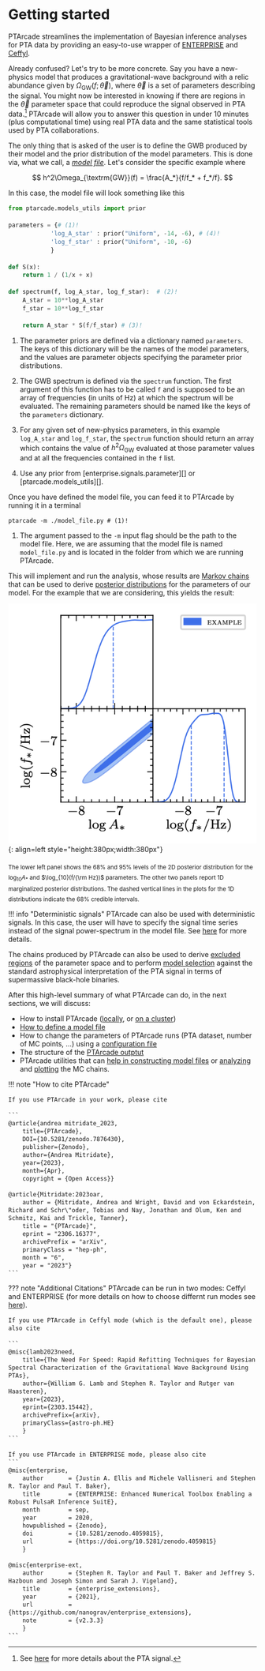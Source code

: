 # Getting started  
PTArcade streamlines the implementation of Bayesian inference analyses for PTA data
by providing an easy-to-use wrapper of [ENTERPRISE] and [Ceffyl].

Already confused? Let's try to be more concrete. Say you have a new-physics model 
that produces a gravitational-wave background with a relic abundance given by
$\Omega_{\textrm{GW}}(f;\,\vec{\theta})$, where $\vec{\theta}$ is a set of parameters
describing the signal. You might now be interested in knowing if there are regions in 
the $\vec{\theta}$ parameter space that could reproduce the signal observed in PTA
data.[^1] PTArcade will allow you to answer this question in under 10 minutes
(plus computational time) using real PTA data and the same statistical tools
used by PTA collaborations.

[^1]: See [here][NG15] for more details about the PTA signal.

The only thing that is asked of the user is to define the GWB produced by their model 
and the prior distribution of the model parameters. This is done via, what we call, a
[_model file_][model]. Let's consider the specific example where

$$
h^2\Omega_{\textrm{GW}}(f) = \frac{A_*}{f/f_* + f_*/f}.
$$

In this case, the model file will look something like this

``` py 
from ptarcade.models_utils import prior

parameters = {# (1)! 
            'log_A_star' : prior("Uniform", -14, -6), # (4)! 
            'log_f_star' : prior("Uniform", -10, -6)
            }

def S(x):
    return 1 / (1/x + x)

def spectrum(f, log_A_star, log_f_star):  # (2)!
    A_star = 10**log_A_star
    f_star = 10**log_f_star
    
    return A_star * S(f/f_star) # (3)!
```

1. The parameter priors are defined via a dictionary named `parameters`. The
keys of this dictionary will be the names of the model parameters, and the
values are parameter objects specifying the parameter prior distributions.

2. The GWB spectrum is defined via the `spectrum` function. The first argument
of this function has to be called `f` and is supposed to be an array of frequencies
(in units of Hz) at which the spectrum will be evaluated. The remaining parameters
should be named like the keys of the `parameters` dictionary. 

3. For any given set of new-physics parameters, in this example `log_A_star` and 
`log_f_star`, the `spectrum` function should return an array which contains the value of
 $h^2\Omega_{\textrm{GW}}$ evaluated at those parameter values and at all the 
 frequencies contained in the `f` list.
 
4. Use any prior from [enterprise.signals.parameter][] or [ptarcade.models_utils][].

Once you have defined the model file, you can feed it to PTArcade by running it in a 
terminal 

```shell
ptarcade -m ./model_file.py # (1)!
```

1. The argument passed to the `-m` input flag should be the path to the model file. 
Here, we are assuming that the model file is named `model_file.py` and is located in
the folder from which we are running PTArcade. 

This will implement and run the analysis, whose results are [Markov chains][MC] that
can be used to derive [posterior distributions][posterior] for the parameters of
our model. For the example that we are considering, this yields the result:

![Example posteriors](../assets/images/ex_post.png){: align=left  style="height:380px;width:380px"}


  [Example posteriors]: ../assets/images/ex_post.png

<sub> The lower left panel shows the 68% and 95% levels of the 2D posterior
distribution for the $\log_{10}A_*$ and $\log_{10}(f/{\rm Hz})$ parameters. The 
other two panels report 1D marginalized posterior distributions. The dashed vertical
lines in the plots for the 1D distributions indicate the 68% credible intervals.</sub>


!!! info "Deterministic signals"
    PTArcade can also be used with deterministic signals. In this case, the user will
    have to specify the signal time series instead of the signal power-spectrum in the
    model file. See [here][model] for more details. 

The chains produced by PTArcade can also be used to derive [excluded regions][K_bound] of the 
parameter space and to perform [model selection][mod_sel] against the standard astrophysical interpretation
of the PTA signal in terms of supermassive black-hole binaries.

After this high-level summary of what PTArcade can do, in the next sections, we will
discuss:

- How to install PTArcade ([locally][local_install], or [on a cluster][hpc_install])
- [How to define a model file][model]
- How to change the parameters of PTArcade runs (PTA dataset, number of MC points, ...)
using a [configuration file][config]
- The structure of the [PTArcade outptut][output]
- PTArcade utilities that can [help in constructing model files][model_utils] or
 [analyzing][chain_utils] and [plotting][plot_utils] the MC chains.

!!! note "How to cite PTArcade"

    If you use PTArcade in your work, please cite

    ```
    @article{andrea mitridate_2023,
        title={PTArcade},
        DOI={10.5281/zenodo.7876430},
        publisher={Zenodo},
        author={Andrea Mitridate}, 
        year={2023}, 
        month={Apr},
        copyright = {Open Access}}

    @article{Mitridate:2023oar,
        author = {Mitridate, Andrea and Wright, David and von Eckardstein, Richard and Schr\"oder, Tobias and Nay, Jonathan and Olum, Ken and Schmitz, Kai and Trickle, Tanner},
        title = "{PTArcade}",
        eprint = "2306.16377",
        archivePrefix = "arXiv",
        primaryClass = "hep-ph",
        month = "6",
        year = "2023"}   
    ```

??? note "Additional Citations"
    PTArcade can be run in two modes: Ceffyl and ENTERPRISE (for more details on how to choose differnt run modes see [here][run_mode]). 
    
    If you use PTArcade in Ceffyl mode (which is the default one), please also cite

    ```
    @misc{lamb2023need,
        title={The Need For Speed: Rapid Refitting Techniques for Bayesian Spectral Characterization of the Gravitational Wave Background Using PTAs}, 
        author={William G. Lamb and Stephen R. Taylor and Rutger van Haasteren},
        year={2023},
        eprint={2303.15442},
        archivePrefix={arXiv},
        primaryClass={astro-ph.HE}
        }
    ```

    If you use PTArcade in ENTERPRISE mode, please also cite
    ```
    @misc{enterprise,
        author       = {Justin A. Ellis and Michele Vallisneri and Stephen R. Taylor and Paul T. Baker},
        title        = {ENTERPRISE: Enhanced Numerical Toolbox Enabling a Robust PulsaR Inference SuitE},
        month        = sep,
        year         = 2020,
        howpublished = {Zenodo},
        doi          = {10.5281/zenodo.4059815},
        url          = {https://doi.org/10.5281/zenodo.4059815}
        }

    @misc{enterprise-ext,
        author       = {Stephen R. Taylor and Paul T. Baker and Jeffrey S. Hazboun and Joseph Simon and Sarah J. Vigeland},
        title        = {enterprise_extensions},
        year         = {2021},
        url          = {https://github.com/nanograv/enterprise_extensions},
        note         = {v2.3.3}
        }
    ```

  [ENTERPRISE]: https://github.com/nanograv/enterprise
  [Ceffyl]: https://github.com/astrolamb/ceffyl
  [local_install]: local_install.md
  [hpc_install]: hpc_install.md
  [model]: ../inputs/model.md#stochastic-signals
  [config]: ../inputs/config.md
  [output]: ../outputs.md
  [model_utils]: ../utils/model_utils.md
  [chain_utils]: ../utils/chain_utils.md
  [plot_utils]: ../utils/plot_utils.md
  [NG15]: https://arxiv.org/abs/2306.16213
  [MC]: https://en.wikipedia.org/wiki/Markov_chain#:~:text=A%20Markov%20chain%20or%20Markov,attained%20in%20the%20previous%20event.
  [posterior]: https://en.wikipedia.org/wiki/Posterior_probability#:~:text=In%20the%20context%20of%20Bayesian,a%20collection%20of%20observed%20data.
  [K_bound]: ../utils/plot_utils.md
  [mod_sel]: ../utils/chain_utils.md#+compute_bf
  [run_mode]: ../inputs/config.md#+config.mode
